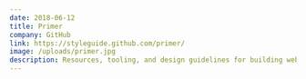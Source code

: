 ```yaml
---
date: 2018-06-12
title: Primer
company: GitHub
link: https://styleguide.github.com/primer/
image: /uploads/primer.jpg
description: Resources, tooling, and design guidelines for building websites with Primer, GitHub's front-end framework.
---
```

